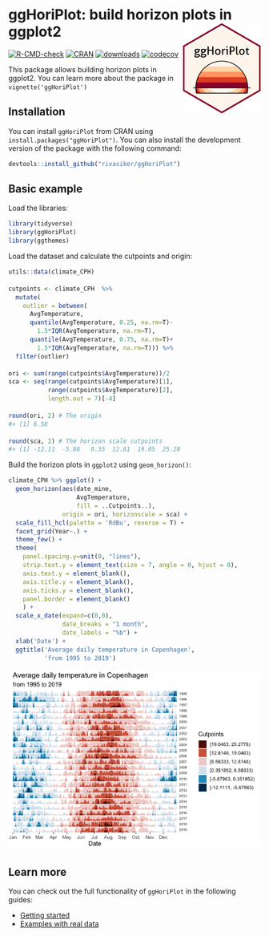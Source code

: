 
# ggHoriPlot: build horizon plots in ggplot2 <img src='man/images/sticker_ggHoriPlot.png' align="right" height="180" >

<!-- badges: start -->

[![R-CMD-check](https://github.com/rivasiker/ggHoriPlot/actions/workflows/check-standard.yaml/badge.svg)](https://github.com/rivasiker/ggHoriPlot/actions/workflows/check-standard.yaml)
[![CRAN](https://www.r-pkg.org/badges/version/ggHoriPlot)](https://cran.r-project.org/web/packages/ggHoriPlot/index.html)
[![downloads](https://cranlogs.r-pkg.org/badges/grand-total/ggHoriPlot)](https://cran.r-project.org/web/packages/ggHoriPlot/index.html)
[![codecov](https://codecov.io/gh/rivasiker/ggHoriPlot/branch/master/graph/badge.svg?token=8V5E63YVM2)](https://codecov.io/gh/rivasiker/ggHoriPlot)
<!-- badges: end -->

This package allows building horizon plots in ggplot2. You can learn
more about the package in `vignette('ggHoriPlot')`

## Installation

You can install `ggHoriPlot` from CRAN using
`install.packages("ggHoriPlot")`. You can also install the development
version of the package with the following command:

``` r
devtools::install_github("rivasiker/ggHoriPlot")
```

## Basic example

Load the libraries:

``` r
library(tidyverse)
library(ggHoriPlot) 
library(ggthemes)
```

Load the dataset and calculate the cutpoints and origin:

``` r
utils::data(climate_CPH)

cutpoints <- climate_CPH  %>% 
  mutate(
    outlier = between(
      AvgTemperature, 
      quantile(AvgTemperature, 0.25, na.rm=T)-
        1.5*IQR(AvgTemperature, na.rm=T),
      quantile(AvgTemperature, 0.75, na.rm=T)+
        1.5*IQR(AvgTemperature, na.rm=T))) %>% 
  filter(outlier)

ori <- sum(range(cutpoints$AvgTemperature))/2
sca <- seq(range(cutpoints$AvgTemperature)[1], 
           range(cutpoints$AvgTemperature)[2], 
           length.out = 7)[-4]

round(ori, 2) # The origin
#> [1] 6.58

round(sca, 2) # The horizon scale cutpoints
#> [1] -12.11  -5.88   0.35  12.81  19.05  25.28
```

Build the horizon plots in `ggplot2` using `geom_horizon()`:

``` r
climate_CPH %>% ggplot() +
  geom_horizon(aes(date_mine, 
                   AvgTemperature,
                   fill = ..Cutpoints..), 
               origin = ori, horizonscale = sca) +
  scale_fill_hcl(palette = 'RdBu', reverse = T) +
  facet_grid(Year~.) +
  theme_few() +
  theme(
    panel.spacing.y=unit(0, "lines"),
    strip.text.y = element_text(size = 7, angle = 0, hjust = 0),
    axis.text.y = element_blank(),
    axis.title.y = element_blank(),
    axis.ticks.y = element_blank(),
    panel.border = element_blank()
    ) +
  scale_x_date(expand=c(0,0), 
               date_breaks = "1 month", 
               date_labels = "%b") +
  xlab('Date') +
  ggtitle('Average daily temperature in Copenhagen', 
          'from 1995 to 2019')
```

![](man/figures/CPH_climate-1.png)<!-- -->

## Learn more

You can check out the full functionality of `ggHoriPlot` in the
following guides:

-   [Getting
    started](https://rivasiker.github.io/ggHoriPlot/articles/ggHoriPlot.html)
-   [Examples with real
    data](https://rivasiker.github.io/ggHoriPlot/articles/examples.html)
